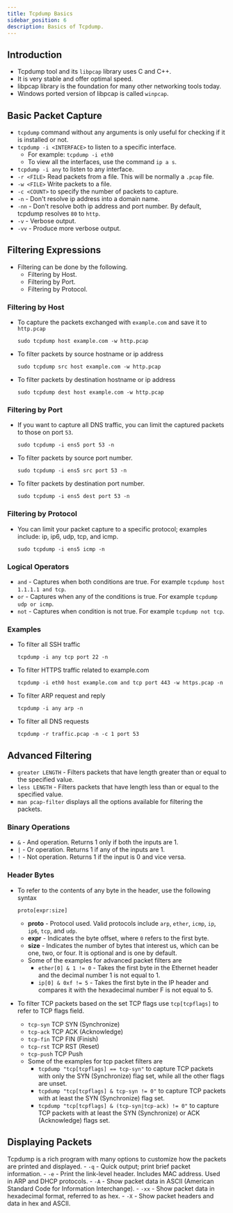 ```yaml
---
title: Tcpdump Basics
sidebar_position: 6
description: Basics of Tcpdump.
---
```


## Introduction
- Tcpdump tool and its `libpcap` library uses C and C++.
- It is very stable and offer optimal speed.
- libpcap library is the foundation for many other networking tools today.
- Windows ported version of libpcap is called `winpcap`.

## Basic Packet Capture
- `tcpdump` command without any arguments is only useful for checking if it is installed or not.
- `tcpdump -i <INTERFACE>` to listen to a specific interface.
    - For example: `tcpdump -i eth0`
    - To view all the interfaces, use the command `ip a s`.
- `tcpdump -i any` to listen to any interface.
- `-r <FILE>` Read packets from a file. This will be normally a `.pcap` file.
- `-w <FILE>` Write packets to a file.
- `-c <COUNT>` to specify the number of packets to capture.
- `-n` - Don't resolve ip address into a domain name.
- `-nn` - Don't resolve both ip address and port number. By default, tcpdump resolves `80` to `http`. 
- `-v` - Verbose output.
- `-vv` - Produce more verbose output.

## Filtering Expressions
- Filtering can be done by the following.
  - Filtering by Host.
  - Filtering by Port.
  - Filtering by Protocol.

### Filtering by Host
- To capture the packets exchanged with `example.com` and save it to `http.pcap`
  ```
  sudo tcpdump host example.com -w http.pcap
  ```
- To filter packets by source hostname or ip address
  ```
  sudo tcpdump src host example.com -w http.pcap
  ```
- To filter packets by destination hostname or ip address
  ```
  sudo tcpdump dest host example.com -w http.pcap
  ```

### Filtering by Port
- If you want to capture all DNS traffic, you can limit the captured packets to those on port `53`.
  ```
  sudo tcpdump -i ens5 port 53 -n
  ```
- To filter packets by source port number.
  ```
  sudo tcpdump -i ens5 src port 53 -n
  ```
- To filter packets by destination port number.
  ```
  sudo tcpdump -i ens5 dest port 53 -n
  ```

### Filtering by Protocol
- You can limit your packet capture to a specific protocol; examples include: ip, ip6, udp, tcp, and icmp.
  ```
  sudo tcpdump -i ens5 icmp -n
  ```

### Logical Operators
- `and` - Captures when both conditions are true. For example `tcpdump host 1.1.1.1 and tcp`.
- `or` - Captures when any of the conditions is true. For example `tcpdump udp or icmp`.
- `not` - Captures when condition is not true. For example `tcpdump not tcp`.

### Examples
- To filter all SSH traffic
  ```
  tcpdump -i any tcp port 22 -n
  ```
- To filter HTTPS traffic related to example.com
  ```
  tcpdump -i eth0 host example.com and tcp port 443 -w https.pcap -n
  ```
- To filter ARP request and reply
  ```
  tcpdump -i any arp -n

- To filter all DNS requests
  ```
  tcpdump -r traffic.pcap -n -c 1 port 53
  ```

## Advanced Filtering
- `greater LENGTH` - Filters packets that have length greater than or equal to the specified value.
- `less LENGTH` - Filters packets that have length less than or equal to the specified value.
- `man pcap-filter` displays all the options available for filtering the packets.

### Binary Operations
- `&` - And operation. Returns 1 only if both the inputs are 1.
- `|` - Or operation. Returns 1 if any of the inputs are 1.
- `!` - Not operation. Returns 1 if the input is 0 and vice versa.

### Header Bytes
- To refer to the contents of any byte in the header, use the following syntax 
  ```
  proto[expr:size]
  ```
  - **proto** - Protocol used. Valid protocols include `arp`, `ether`, `icmp`, `ip`, `ip6`, `tcp`, and `udp`.
  - **expr** - Indicates the byte offset, where `0` refers to the first byte.
  - **size** - Indicates the number of bytes that interest us, which can be one, two, or four. It is optional and is one by default.
  - Some of the examples for advanced packet filters are
    - `ether[0] & 1 != 0` - Takes the first byte in the Ethernet header and the decimal number 1 is not equal to 1.
    - `ip[0] & 0xf != 5` -  Takes the first byte in the IP header and compares it with the hexadecimal number F is not equal to 5.

- To filter TCP packets based on the set TCP flags use `tcp[tcpflags]` to refer to TCP flags field.
  - `tcp-syn` TCP SYN (Synchronize)
  - `tcp-ack` TCP ACK (Acknowledge)
  - `tcp-fin` TCP FIN (Finish)
  - `tcp-rst` TCP RST (Reset)
  - `tcp-push` TCP Push
  - Some of the examples for tcp packet filters are
      - `tcpdump "tcp[tcpflags] == tcp-syn"` to capture TCP packets with only the SYN (Synchronize) flag set, while all the other flags are unset.
      - `tcpdump "tcp[tcpflags] & tcp-syn != 0"` to capture TCP packets with at least the SYN (Synchronize) flag set.
      - `tcpdump "tcp[tcpflags] & (tcp-syn|tcp-ack) != 0"` to capture TCP packets with at least the SYN (Synchronize) or ACK (Acknowledge) flags set.

## Displaying Packets
Tcpdump is a rich program with many options to customize how the packets are printed and displayed. 
    - `-q` - Quick output; print brief packet information.
    - `-e` - Print the link-level header. Includes MAC address. Used in ARP and DHCP protocols.
    - `-A` - Show packet data in ASCII (American Standard Code for Information Interchange).
    - `-xx` - Show packet data in hexadecimal format, referred to as hex.
    - `-X` - Show packet headers and data in hex and ASCII.
